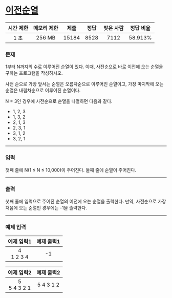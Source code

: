 # [이전순열](https://www.acmicpc.net/problem/10973)

<div align = center>

| 시간 제한 | 메모리 제한 | 제출  | 정답 | 맞은 사람 | 정답 비율 |
| :-------: | :---------: | :---: | :--: | :-------: | :-------: |
|   1 초    |   256 MB    | 15184 | 8528 |   7112    |  58.913%  |

</div>

### 문제

1부터 N까지의 수로 이루어진 순열이 있다. 이때, 사전순으로 바로 이전에 오는 순열을 구하는 프로그램을 작성하시오.

사전 순으로 가장 앞서는 순열은 오름차순으로 이루어진 순열이고, 가장 마지막에 오는 순열은 내림차순으로 이루어진 순열이다.

N = 3인 경우에 사전순으로 순열을 나열하면 다음과 같다.

- 1, 2, 3
- 1, 3, 2
- 2, 1, 3
- 2, 3, 1
- 3, 1, 2
- 3, 2, 1

---

### 입력

첫째 줄에 N(1 ≤ N ≤ 10,000)이 주어진다. 둘째 줄에 순열이 주어진다.

---

### 출력

첫째 줄에 입력으로 주어진 순열의 이전에 오는 순열을 출력한다. 만약, 사전순으로 가장 처음에 오는 순열인 경우에는 -1을 출력한다.

---

### 예제 입력

|  예제 입력1   | 예제 출력1 |
| :-----------: | :--------: |
| 4<br/>1 2 3 4 |     -1     |

|   예제 입력2    | 예제 출력2 |
| :-------------: | :--------: |
| 5<br/>5 4 3 2 1 | 5 4 3 1 2  |

